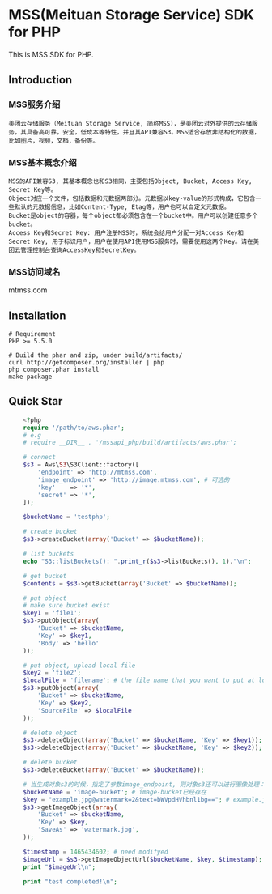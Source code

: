 # MSS(Meituan Storage Service) SDK for PHP

This is MSS SDK for PHP.

## Introduction

### MSS服务介绍
	美团云存储服务（Meituan Storage Service, 简称MSS)，是美团云对外提供的云存储服务，其具备高可靠，安全，低成本等特性，并且其API兼容S3。MSS适合存放非结构化的数据，比如图片，视频，文档，备份等。

### MSS基本概念介绍
	MSS的API兼容S3, 其基本概念也和S3相同，主要包括Object, Bucket, Access Key, Secret Key等。
	Object对应一个文件，包括数据和元数据两部分。元数据以key-value的形式构成，它包含一些默认的元数据信息，比如Content-Type, Etag等，用户也可以自定义元数据。
	Bucket是object的容器，每个object都必须包含在一个bucket中。用户可以创建任意多个bucket。
	Access Key和Secret Key: 用户注册MSS时，系统会给用户分配一对Access Key和Secret Key, 用于标识用户，用户在使用API使用MSS服务时，需要使用这两个Key。请在美团云管理控制台查询AccessKey和SecretKey。

### MSS访问域名
mtmss.com

## Installation

	# Requirement
	PHP >= 5.5.0

	# Build the phar and zip, under build/artifacts/
	curl http://getcomposer.org/installer | php
	php composer.phar install
	make package

## Quick Star

```php	
	<?php
	require '/path/to/aws.phar';
	# e.g
	# require __DIR__ . '/mssapi_php/build/artifacts/aws.phar';

	# connect
	$s3 = Aws\S3\S3Client::factory([
		'endpoint' => 'http://mtmss.com',
		'image_endpoint' => 'http://image.mtmss.com', # 可选的
		'key'    => '*',
		'secret' => '*',
	]);

	$bucketName = 'testphp';

	# create bucket
	$s3->createBucket(array('Bucket' => $bucketName));

	# list buckets
	echo "S3::listBuckets(): ".print_r($s3->listBuckets(), 1)."\n";

	# get bucket
	$contents = $s3->getBucket(array('Bucket' => $bucketName));

	# put object
	# make sure bucket exist
	$key1 = 'file1';
	$s3->putObject(array(
		'Bucket' => $bucketName,
		'Key' => $key1,
		'Body' => 'hello'
	));

	# put object, upload local file
	$key2 = 'file2';
	$localFile = 'filename'; # the file name that you want to put at local
	$s3->putObject(array(
		'Bucket' => $bucketName,
		'Key' => $key2,
		'SourceFile' => $localFile
	));

	# delete object
	$s3->deleteObject(array('Bucket' => $bucketName, 'Key' => $key1));
	$s3->deleteObject(array('Bucket' => $bucketName, 'Key' => $key2));

	# delete bucket
	$s3->deleteBucket(array('Bucket' => $bucketName));

    # 当生成对象s3的时候，指定了参数image_endpoint, 则对象s3还可以进行图像处理：包括获取处理后的图片和presignd url
    $bucketName = 'image-bucket'; # image-bucket已经存在
    $key = "example.jpg@watermark=2&text=bWVpdHVhbnl1bg=="; # example.jpg已经存在
    $s3->getImageObject(array(
        'Bucket' => $bucketName,
        'Key' => $key,
        'SaveAs' => 'watermark.jpg',
    ));

    $timestamp = 1465434602; # need modifyed
    $imageUrl = $s3->getImageObjectUrl($bucketName, $key, $timestamp);
    print "$imageUrl\n";

    print "test completed!\n";
```
